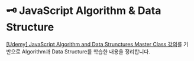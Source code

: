 # 🗝 JavaScript Algorithm & Data Structure

[[Udemy] JavaScript Algorithm and Data Strunctures Master Class 강의](https://www.udemy.com/course/best-javascript-data-structures/)를 기반으로 Algorithm과 Data Structure를 학습한 내용을 정리합니다.
